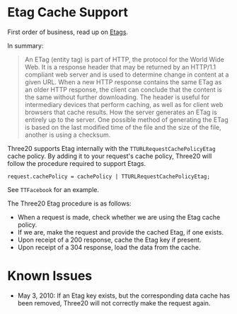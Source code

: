 
Etag Cache Support
==================

First order of business, read up on [Etags](http://en.wikipedia.org/wiki/HTTP_ETag).

In summary:

> An ETag (entity tag) is part of HTTP, the protocol for the World Wide Web. It is
> a response header that may be returned by an HTTP/1.1 compliant web server and is
> used to determine change in content at a given URL. When a new HTTP response
> contains the same ETag as an older HTTP response, the client can conclude that the
> content is the same without further downloading. The header is useful for
> intermediary devices that perform caching, as well as for client web browsers that
> cache results. How the server generates an ETag is entirely up to the server. One
> possible method of generating the ETag is based on the last modified time of the
> file and the size of the file, another is using a checksum.

Three20 supports Etag internally with the `TTURLRequestCachePolicyEtag` cache policy. By
adding it to your request's cache policy, Three20 will follow the procedure required to
support Etags.

    request.cachePolicy = cachePolicy | TTURLRequestCachePolicyEtag;

See `TTFacebook` for an example.

The Three20 Etag procedure is as follows:

* When a request is made, check whether we are using the Etag cache policy.
* If we are, make the request and provide the cached Etag, if one exists.
* Upon receipt of a 200 response, cache the Etag key if present.
* Upon receipt of a 304 response, load the data from the cache.

Known Issues
============

* May 3, 2010: If an Etag key exists, but the corresponding data cache has been removed,
               Three20 will not correctly make the request again.
